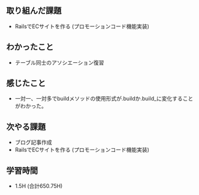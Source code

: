 ## 取り組んだ課題
- RailsでECサイトを作る
(プロモーションコード機能実装)

## わかったこと 
- テーブル同士のアソシエーション復習
  
## 感じたこと  
- 一対一、一対多でbuildメソッドの使用形式が.buildか.build_に変化することがわかった。

## 次やる課題  
- ブログ記事作成
- RailsでECサイトを作る
(プロモーションコード機能実装)
  
## 学習時間  
- 1.5H (合計650.75H)
